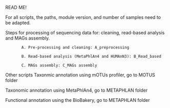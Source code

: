 READ ME!

For all scripts, the paths, module version, and number of samples need to be adapted.

Steps for processing of sequencing data for: cleaning, read-based analysis and MAGs assembly.

           A. Pre-processing and cleaning: A_preprocessing
           
           B. Read-based analysis (MetaPhlAn4 and HUMAnN3): B_Read_based
           
           C. MAGs assembly: C_MAGs assembly


Other scripts
Taxonmic annotation using mOTUs profiler, go to MOTUS folder

Taxonomic annotation using MetaPhlAn4, go to METAPHLAN folder

Functional annotation using the BioBakery, go to METAPHLAN folder
           
